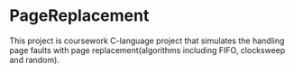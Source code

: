 # PageReplacement
This project is coursework C-language project that simulates the handling page faults with page replacement(algorithms including FIFO, clocksweep and random).
